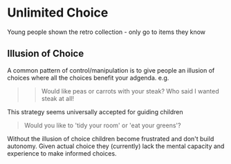 Unlimited Choice
================

Young people shown the retro collection - only go to items they know


Illusion of Choice
------------------

A common pattern of control/manipulation is to give people an illusion of choices where all the choices benefit your adgenda. e.g.

>> Would like peas or carrots with your steak?
> Who said I wanted steak at all!


This strategy seems universally accepted for guiding children

> Would you like to 'tidy your room' or 'eat your greens'?

Without the illusion of choice children become frustrated and don't build autonomy. Given actual choice they (currently) lack the mental capacity and experience to make informed choices.

